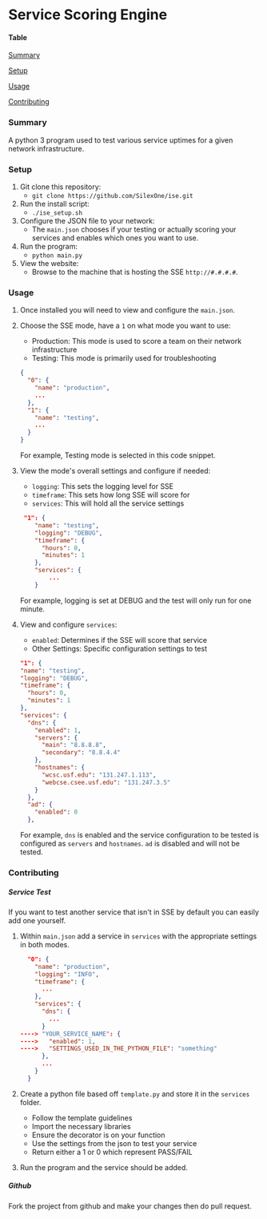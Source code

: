 # Service Scoring Engine
#### Table
[Summary](#summary)

[Setup](#setup)

[Usage](#usage)

[Contributing](#contributing)

<a id="summary"></a>
### Summary
A python 3 program used to test various service uptimes for a given network infrastructure. 

<a id="setup"></a>
### Setup
1. Git clone this repository:
    - `git clone https://github.com/SilexOne/ise.git`
2. Run the install script:
    - `./ise_setup.sh`
3. Configure the JSON file to your network:
    - The `main.json` chooses if your testing or actually scoring your services and enables which ones you want to use.
4. Run the program:
    - `python main.py`
5. View the website:
    - Browse to the machine that is hosting the SSE `http://#.#.#.#`.
    
<a id="usage"></a>
### Usage
1. Once installed you will need to view and configure the `main.json`.

2. Choose the SSE mode, have a `1` on what mode you want to use:
    - Production: This mode is used to score a team on their network infrastructure 
    - Testing: This mode is primarily used for troubleshooting

    ```json
    {
      "0": {
        "name": "production",
        ...
      },
      "1": {
        "name": "testing",
        ...
      }
    }
    ``` 
    For example, Testing mode is selected in this code snippet.
    
3. View the mode's overall settings and configure if needed:
    - `logging`: This sets the logging level for SSE 
    - `timeframe`: This sets how long SSE will score for
    - `services`: This will hold all the service settings
    ```json
     "1": {
        "name": "testing",
        "logging": "DEBUG",
        "timeframe": {
          "hours": 0,
          "minutes": 1
        },
        "services": {
            ...
        }
    ```
    For example, logging is set at DEBUG and the test will only run for one minute.

4. View and configure `services`:
    - `enabled`: Determines if the SSE will score that service
    - Other Settings: Specific configuration settings to test
    ```json
    "1": {
    "name": "testing",
    "logging": "DEBUG",
    "timeframe": {
      "hours": 0,
      "minutes": 1
    },
    "services": {
      "dns": {
        "enabled": 1,
        "servers": {
          "main": "8.8.8.8",
          "secondary": "8.8.4.4"
        },
        "hostnames": {
          "wcsc.usf.edu": "131.247.1.113",
          "webcse.csee.usf.edu": "131.247.3.5"
        }
      },
      "ad": {
        "enabled": 0
      },
    ```
    For example, `dns` is enabled and the service configuration to be tested is configured as `servers` and `hostnames`.
    `ad` is disabled and will not be tested.

<a id="contributing"></a>
### Contributing
##### Service Test
If you want to test another service that isn't in SSE by default you can easily add one yourself.
1. Within `main.json` add a service in `services` with the appropriate settings in both modes.
    ```json
      "0": {
        "name": "production",
        "logging": "INFO",
        "timeframe": {
          ...
        },
        "services": {
          "dns": {
            ...
          }
    ----> "YOUR_SERVICE_NAME": {
    ---->   "enabled": 1,
    ---->   "SETTINGS_USED_IN_THE_PYTHON_FILE": "something"
          },
          ...
        }
      }
    ```

2. Create a python file based off `template.py` and store it in the `services` folder.
    - Follow the template guidelines
    - Import the necessary libraries
    - Ensure the decorator is on your function
    - Use the settings from the json to test your service
    - Return either a 1 or 0 which represent PASS/FAIL
    
3. Run the program and the service should be added.
    
##### Github
Fork the project from github and make your changes then do pull request.
